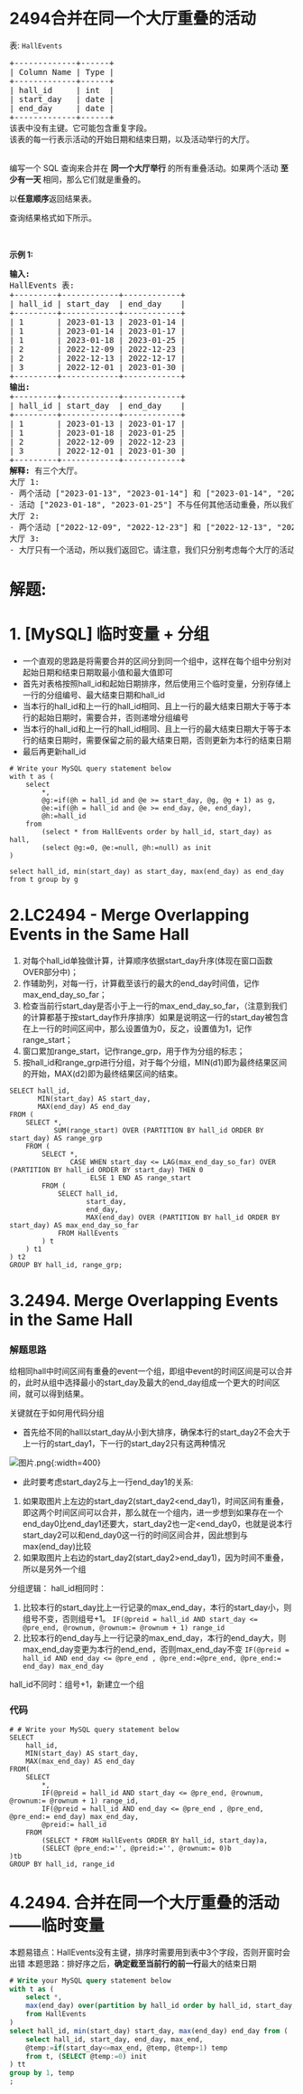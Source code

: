# 2494合并在同一个大厅重叠的活动
<p>表: <code>HallEvents</code></p>

<pre>
+-------------+------+
| Column Name | Type |
+-------------+------+
| hall_id     | int  |
| start_day   | date |
| end_day     | date |
+-------------+------+
该表中没有主键。它可能包含重复字段。
该表的每一行表示活动的开始日期和结束日期，以及活动举行的大厅。
</pre>

<p><br />
编写一个 SQL 查询来合并在&nbsp;<strong>同一个大厅举行&nbsp;</strong>的所有重叠活动。如果两个活动&nbsp;<strong>至少有一天&nbsp;</strong>相同，那么它们就是重叠的。</p>

<p data-group="1-1">以<strong>任意顺序</strong>返回结果表。</p>

<p>查询结果格式如下所示。</p>

<p>&nbsp;</p>

<p><strong>示例 1:</strong></p>

<pre>
<strong>输入:</strong> 
HallEvents 表:
+---------+------------+------------+
| hall_id | start_day  | end_day    |
+---------+------------+------------+
| 1       | 2023-01-13 | 2023-01-14 |
| 1       | 2023-01-14 | 2023-01-17 |
| 1       | 2023-01-18 | 2023-01-25 |
| 2       | 2022-12-09 | 2022-12-23 |
| 2       | 2022-12-13 | 2022-12-17 |
| 3       | 2022-12-01 | 2023-01-30 |
+---------+------------+------------+
<strong>输出:</strong> 
+---------+------------+------------+
| hall_id | start_day  | end_day    |
+---------+------------+------------+
| 1       | 2023-01-13 | 2023-01-17 |
| 1       | 2023-01-18 | 2023-01-25 |
| 2       | 2022-12-09 | 2022-12-23 |
| 3       | 2022-12-01 | 2023-01-30 |
+---------+------------+------------+
<strong>解释:</strong> 有三个大厅。
大厅 1:
- 两个活动 ["2023-01-13", "2023-01-14"] 和 ["2023-01-14", "2023-01-17"] 重叠。我们将它们合并到一个活动中 ["2023-01-13", "2023-01-17"]。
- 活动 ["2023-01-18", "2023-01-25"] 不与任何其他活动重叠，所以我们保持原样。
大厅 2:
- 两个活动 ["2022-12-09", "2022-12-23"] 和 ["2022-12-13", "2022-12-17"] 重叠。我们将它们合并到一个活动中 ["2022-12-09", "2022-12-23"]。
大厅 3:
- 大厅只有一个活动，所以我们返回它。请注意，我们只分别考虑每个大厅的活动。</pre>
































# 解题:
# 1. [MySQL] 临时变量 + 分组
- 一个直观的思路是将需要合并的区间分到同一个组中，这样在每个组中分别对起始日期和结束日期取最小值和最大值即可
- 首先对表格按照hall_id和起始日期排序，然后使用三个临时变量，分别存储上一行的分组编号、最大结束日期和hall_id
- 当本行的hall_id和上一行的hall_id相同、且上一行的最大结束日期大于等于本行的起始日期时，需要合并，否则递增分组编号
- 当本行的hall_id和上一行的hall_id相同、且上一行的最大结束日期大于等于本行的结束日期时，需要保留之前的最大结束日期，否则更新为本行的结束日期
- 最后再更新hall_id
```MySQL []
# Write your MySQL query statement below
with t as (
    select
        *,
        @g:=if(@h = hall_id and @e >= start_day, @g, @g + 1) as g,
        @e:=if(@h = hall_id and @e >= end_day, @e, end_day),
        @h:=hall_id
    from
        (select * from HallEvents order by hall_id, start_day) as hall,
        (select @g:=0, @e:=null, @h:=null) as init
)

select hall_id, min(start_day) as start_day, max(end_day) as end_day from t group by g
```
# 2.LC2494 - Merge Overlapping Events in the Same Hall
1. 对每个hall_id单独做计算，计算顺序依据start_day升序(体现在窗口函数OVER部分中)；
2. 作辅助列，对每一行，计算截至该行的最大的end_day时间值，记作max_end_day_so_far；
3. 检查当前行start_day是否小于上一行的max_end_day_so_far，（注意到我们的计算都基于按start_day作升序排序）如果是说明这一行的start_day被包含在上一行的时间区间中，那么设置值为0，反之，设置值为1，记作range_start；
4. 窗口累加range_start，记作range_grp，用于作为分组的标志；
5. 按hall_id和range_grp进行分组，对于每个分组，MIN(d1)即为最终结果区间的开始，MAX(d2)即为最终结果区间的结束。
```
SELECT hall_id,
       MIN(start_day) AS start_day,
       MAX(end_day) AS end_day
FROM (
    SELECT *,
           SUM(range_start) OVER (PARTITION BY hall_id ORDER BY start_day) AS range_grp
    FROM (
        SELECT *,
               CASE WHEN start_day <= LAG(max_end_day_so_far) OVER (PARTITION BY hall_id ORDER BY start_day) THEN 0 
                    ELSE 1 END AS range_start
        FROM (
            SELECT hall_id,
                   start_day,
                   end_day,
                   MAX(end_day) OVER (PARTITION BY hall_id ORDER BY start_day) AS max_end_day_so_far
            FROM HallEvents
        ) t
    ) t1
) t2
GROUP BY hall_id, range_grp;
```

# 3.2494. Merge Overlapping Events in the Same Hall
### 解题思路

给相同hall中时间区间有重叠的event一个组，即组中event的时间区间是可以合并的，此时从组中选择最小的start_day及最大的end_day组成一个更大的时间区间，就可以得到结果。

关键就在于如何用代码分组

- 首先给不同的hall以start_day从小到大排序，确保本行的start_day2不会大于上一行的start_day1，下一行的start_day2只有这两种情况
             
![图片.png](https://pic.leetcode.cn/1678523233-RCAmte-%E5%9B%BE%E7%89%87.png){:width=400}
- 此时要考虑start_day2与上一行end_day1的关系:
1. 如果取图片上左边的start_day2(start_day2<end_day1)，时间区间有重叠，即这两个时间区间可以合并，那么就在一个组内，进一步想到如果存在一个end_day0比end_day1还要大，start_day2也一定<end_day0，也就是说本行start_day2可以和end_day0这一行的时间区间合并，因此想到与max(end_day)比较
2. 如果取图片上右边的start_day2(start_day2>end_day1)，因为时间不重叠，所以是另外一个组

分组逻辑：
hall_id相同时：
1. 比较本行的start_day比上一行记录的max_end_day，本行的start_day小，则组号不变，否则组号+1。
`IF(@preid = hall_id AND start_day <= @pre_end, @rownum, @rownum:= @rownum + 1) range_id`
2. 比较本行的end_day与上一行记录的max_end_day，本行的end_day大，则max_end_day变更为本行的end_end，否则max_end_day不变
`IF(@preid = hall_id AND end_day <= @pre_end , @pre_end:=@pre_end, @pre_end:= end_day) max_end_day`

hall_id不同时：组号+1，新建立一个组

### 代码

```mysql
# # Write your MySQL query statement below
SELECT
    hall_id,
    MIN(start_day) AS start_day,
    MAX(max_end_day) AS end_day
FROM(
    SELECT
        *,
        IF(@preid = hall_id AND start_day <= @pre_end, @rownum, @rownum:= @rownum + 1) range_id,
        IF(@preid = hall_id AND end_day <= @pre_end , @pre_end, @pre_end:= end_day) max_end_day,
        @preid:= hall_id
    FROM
        (SELECT * FROM HallEvents ORDER BY hall_id, start_day)a,
        (SELECT @pre_end:='', @preid:='', @rownum:= 0)b
)tb
GROUP BY hall_id, range_id
```
# 4.2494. 合并在同一个大厅重叠的活动——临时变量
本题易错点：HallEvents没有主键，排序时需要用到表中3个字段，否则开窗时会出错
本题思路：排好序之后，**确定截至当前行的前一行**最大的结束日期
```sql
# Write your MySQL query statement below
with t as (
    select *,
    max(end_day) over(partition by hall_id order by hall_id, start_day, end_day rows between unbounded preceding and 1 preceding) max_end
    from HallEvents
)
select hall_id, min(start_day) start_day, max(end_day) end_day from (
    select hall_id, start_day, end_day, max_end,
    @temp:=if(start_day<=max_end, @temp, @temp+1) temp
    from t, (SELECT @temp:=0) init
) tt
group by 1, temp
;
```
